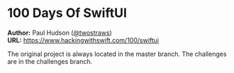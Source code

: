 # 100 Days Of SwiftUI

**Author:** Paul Hudson ([@twostraws](https://github.com/twostraws))\
**URL:** https://www.hackingwithswift.com/100/swiftui

The original project is always located in the master branch. The challenges are in the challenges branch.



